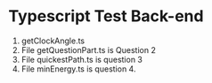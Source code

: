 # Typescript Test Back-end

1. getClockAngle.ts
2. File getQuestionPart.ts is Question 2
3. File quickestPath.ts is question 3
4. File minEnergy.ts is question 4.
